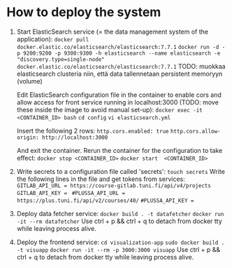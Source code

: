 
# How to deploy the system

1. Start ElasticSearch service (= the data management system of the application):
```docker pull docker.elastic.co/elasticsearch/elasticsearch:7.7.1```
```docker run -d -p 9200:9200 -p 9300:9300 -h elasticsearch --name elasticsearch -e "discovery.type=single-node" docker.elastic.co/elasticsearch/elasticsearch:7.7.1```
TODO: muokkaa elasticsearch clusteria niin, että data tallennetaan persistent memoryyn (volume)

   Edit ElasticSearch configuration file in the container to enable cors and allow access for front service running in localhost:3000 (TODO: move these inside the image to avoid manual set-up):
```docker exec -it <CONTAINER_ID> bash```
```cd config```
```vi elasticsearch.yml```

   Insert the following 2 rows:
```http.cors.enabled: true```
```http.cors.allow-origin: http://localhost:3000```

   And exit the container. Rerun the container for the configuration to take effect:
```docker stop <CONTAINER_ID>```
```docker start  <CONTAINER_ID>```

2. Write secrets to a configuration file called 'secrets':
```touch secrets```
Write the following lines in the file and get tokens from services:
```GITLAB_API_URL = https://course-gitlab.tuni.fi/api/v4/projects```
```GITLAB_API_KEY = ```
```#PLUSSA_API_URL = https://plus.tuni.fi/api/v2/courses/40/```
```#PLUSSA_API_KEY = ```

3.  Deploy data fetcher service:
```docker build . -t datafetcher```
```docker run -it --rm datafetcher```
Use ctrl + p && ctrl + q to detach from docker tty while leaving process alive.

4. Deploy the frontend service:
```cd visualization-app```
```sudo docker build . -t visuapp```
```docker run -it --rm -p 3000:3000 visuapp```
Use ctrl + p && ctrl + q to detach from docker tty while leaving process alive.
